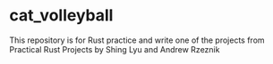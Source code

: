 # cat_volleyball
This repository is for Rust practice and write one of the projects from Practical Rust Projects by Shing Lyu and Andrew Rzeznik
